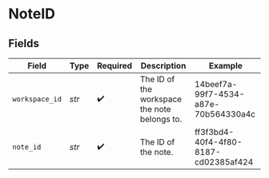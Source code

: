 # NoteID


## Fields

| Field                                        | Type                                         | Required                                     | Description                                  | Example                                      |
| -------------------------------------------- | -------------------------------------------- | -------------------------------------------- | -------------------------------------------- | -------------------------------------------- |
| `workspace_id`                               | *str*                                        | :heavy_check_mark:                           | The ID of the workspace the note belongs to. | 14beef7a-99f7-4534-a87e-70b564330a4c         |
| `note_id`                                    | *str*                                        | :heavy_check_mark:                           | The ID of the note.                          | ff3f3bd4-40f4-4f80-8187-cd02385af424         |